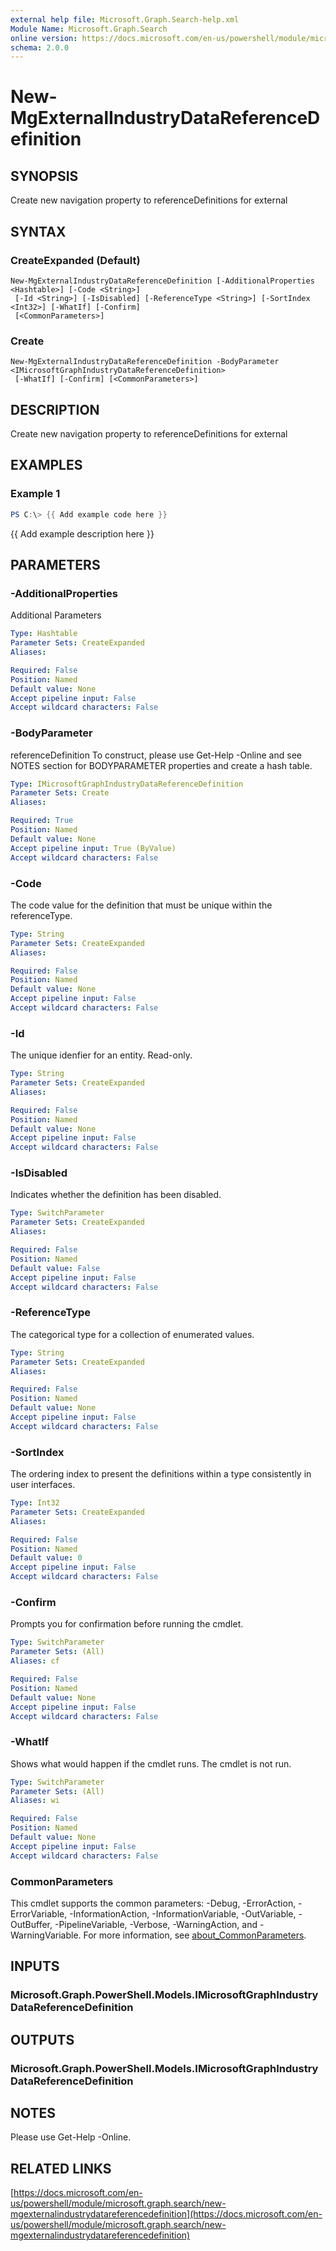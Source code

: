 ```yaml
---
external help file: Microsoft.Graph.Search-help.xml
Module Name: Microsoft.Graph.Search
online version: https://docs.microsoft.com/en-us/powershell/module/microsoft.graph.search/new-mgexternalindustrydatareferencedefinition
schema: 2.0.0
---
```


# New-MgExternalIndustryDataReferenceDefinition

## SYNOPSIS
Create new navigation property to referenceDefinitions for external

## SYNTAX

### CreateExpanded (Default)
```
New-MgExternalIndustryDataReferenceDefinition [-AdditionalProperties <Hashtable>] [-Code <String>]
 [-Id <String>] [-IsDisabled] [-ReferenceType <String>] [-SortIndex <Int32>] [-WhatIf] [-Confirm]
 [<CommonParameters>]
```

### Create
```
New-MgExternalIndustryDataReferenceDefinition -BodyParameter <IMicrosoftGraphIndustryDataReferenceDefinition>
 [-WhatIf] [-Confirm] [<CommonParameters>]
```

## DESCRIPTION
Create new navigation property to referenceDefinitions for external

## EXAMPLES

### Example 1
```powershell
PS C:\> {{ Add example code here }}
```

{{ Add example description here }}

## PARAMETERS

### -AdditionalProperties
Additional Parameters

```yaml
Type: Hashtable
Parameter Sets: CreateExpanded
Aliases:

Required: False
Position: Named
Default value: None
Accept pipeline input: False
Accept wildcard characters: False
```

### -BodyParameter
referenceDefinition
To construct, please use Get-Help -Online and see NOTES section for BODYPARAMETER properties and create a hash table.

```yaml
Type: IMicrosoftGraphIndustryDataReferenceDefinition
Parameter Sets: Create
Aliases:

Required: True
Position: Named
Default value: None
Accept pipeline input: True (ByValue)
Accept wildcard characters: False
```

### -Code
The code value for the definition that must be unique within the referenceType.

```yaml
Type: String
Parameter Sets: CreateExpanded
Aliases:

Required: False
Position: Named
Default value: None
Accept pipeline input: False
Accept wildcard characters: False
```

### -Id
The unique idenfier for an entity.
Read-only.

```yaml
Type: String
Parameter Sets: CreateExpanded
Aliases:

Required: False
Position: Named
Default value: None
Accept pipeline input: False
Accept wildcard characters: False
```

### -IsDisabled
Indicates whether the definition has been disabled.

```yaml
Type: SwitchParameter
Parameter Sets: CreateExpanded
Aliases:

Required: False
Position: Named
Default value: False
Accept pipeline input: False
Accept wildcard characters: False
```

### -ReferenceType
The categorical type for a collection of enumerated values.

```yaml
Type: String
Parameter Sets: CreateExpanded
Aliases:

Required: False
Position: Named
Default value: None
Accept pipeline input: False
Accept wildcard characters: False
```

### -SortIndex
The ordering index to present the definitions within a type consistently in user interfaces.

```yaml
Type: Int32
Parameter Sets: CreateExpanded
Aliases:

Required: False
Position: Named
Default value: 0
Accept pipeline input: False
Accept wildcard characters: False
```

### -Confirm
Prompts you for confirmation before running the cmdlet.

```yaml
Type: SwitchParameter
Parameter Sets: (All)
Aliases: cf

Required: False
Position: Named
Default value: None
Accept pipeline input: False
Accept wildcard characters: False
```

### -WhatIf
Shows what would happen if the cmdlet runs.
The cmdlet is not run.

```yaml
Type: SwitchParameter
Parameter Sets: (All)
Aliases: wi

Required: False
Position: Named
Default value: None
Accept pipeline input: False
Accept wildcard characters: False
```

### CommonParameters
This cmdlet supports the common parameters: -Debug, -ErrorAction, -ErrorVariable, -InformationAction, -InformationVariable, -OutVariable, -OutBuffer, -PipelineVariable, -Verbose, -WarningAction, and -WarningVariable. For more information, see [about_CommonParameters](http://go.microsoft.com/fwlink/?LinkID=113216).

## INPUTS

### Microsoft.Graph.PowerShell.Models.IMicrosoftGraphIndustryDataReferenceDefinition
## OUTPUTS

### Microsoft.Graph.PowerShell.Models.IMicrosoftGraphIndustryDataReferenceDefinition
## NOTES
Please use Get-Help -Online.

## RELATED LINKS

[https://docs.microsoft.com/en-us/powershell/module/microsoft.graph.search/new-mgexternalindustrydatareferencedefinition](https://docs.microsoft.com/en-us/powershell/module/microsoft.graph.search/new-mgexternalindustrydatareferencedefinition)

